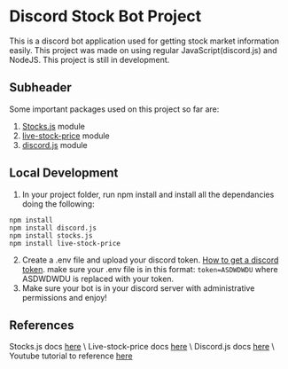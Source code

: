 # Discord Stock Bot Project

This is a discord bot application used for getting stock market information easily. This project was made on using regular JavaScript(discord.js) and NodeJS. This project is still in development.

## Subheader

Some important packages used on this project so far are:

1. [Stocks.js](https://github.com/wagenaartje/stocks.js) module
2. [live-stock-price](https://github.com/tpatel29/live-stock-price) module
3. [discord.js](https://discord.js.org/) module

## Local Development

1. In your project folder, run npm install and install all the dependancies doing the following:

```
npm install
npm install discord.js
npm install stocks.js
npm install live-stock-price
```

2. Create a .env file and upload your discord token. [How to get a discord token](https://discord.com/developers/docs/getting-started).
   make sure your .env file is in this format:
   `token=ASDWDWDU`
   where ASDWDWDU is replaced with your token.
3. Make sure your bot is in your discord server with administrative permissions and enjoy!

## References

Stocks.js docs [here](https://github.com/wagenaartje/stocks.js)
\ Live-stock-price docs [here](https://github.com/tpatel29/live-stock-price)
\ Discord.js docs [here](https://discord.js.org/)
\ Youtube tutorial to reference [here](https://youtu.be/6IgOXmQMT68?si=fTAhcGinI7Nxdptj)

